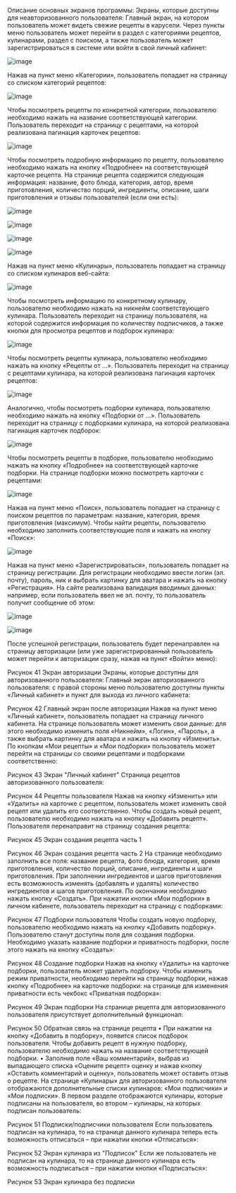 Описание основных экранов программы:
Экраны, которые доступны для неавторизованного пользователя:
Главный экран, на котором пользователь может видеть свежие рецепты в карусели. Через пункты меню пользователь может перейти в раздел с категориями рецептов, кулинарами, раздел с поиском, а также пользователь может зарегистрироваться в системе или войти в свой личный кабинет:
 
![image](https://github.com/TamaraMart28/CulinaryRecipes/assets/90407523/d57e090b-19c0-4d1c-bdfc-63bf2b64a9b3)

Нажав на пункт меню «Категории», пользователь попадает на страницу со списком категорий рецептов:
 
![image](https://github.com/TamaraMart28/CulinaryRecipes/assets/90407523/66aff8b9-6433-4d79-a3fe-5490353efdd5)

Чтобы посмотреть рецепты по конкретной категории, пользователю необходимо нажать на название соответствующей категории. Пользователь переходит на страницу с рецептами, на которой реализована пагинация карточек рецептов:
 
![image](https://github.com/TamaraMart28/CulinaryRecipes/assets/90407523/7d8c3ec6-c7e0-4ed7-9a18-7f25a0aaa962)

Чтобы посмотреть подробную информацию по рецепту, пользователю необходимо нажать на кнопку «Подробнее» на соответствующей карточке рецепта. На странице рецепта содержится следующая информация: название, фото блюда, категория, автор, время приготовления, количество порций, ингредиенты, описание, шаги приготовления и отзывы пользователей (если они есть):

 
![image](https://github.com/TamaraMart28/CulinaryRecipes/assets/90407523/3f1a1145-8a79-4009-b86f-a76d38f992fb)

 
![image](https://github.com/TamaraMart28/CulinaryRecipes/assets/90407523/6062fa85-a78a-412d-8e42-0137fbb45352)

 
![image](https://github.com/TamaraMart28/CulinaryRecipes/assets/90407523/cd632a52-9799-4ce5-b56a-3344d9887e5b)

 
![image](https://github.com/TamaraMart28/CulinaryRecipes/assets/90407523/c3d75964-2c1d-483d-8d27-a2ce84c35ab9)

Нажав на пункт меню «Кулинары», пользователь попадает на страницу со списком кулинаров веб-сайта:
 
![image](https://github.com/TamaraMart28/CulinaryRecipes/assets/90407523/98188738-c49c-48b7-8510-1861c0732107)

Чтобы посмотреть информацию по конкретному кулинару, пользователю необходимо нажать на никнейм соответствующего кулинара. Пользователь переходит на страницу пользователя, на которой содержится информация по количеству подписчиков, а также кнопки для просмотра рецептов и подборок кулинара:
 
![image](https://github.com/TamaraMart28/CulinaryRecipes/assets/90407523/2a2c3eef-bd3f-4182-9368-065031276ae1)

Чтобы посмотреть рецепты кулинара, пользователю необходимо нажать на кнопку «Рецепты от …». Пользователь переходит на страницу с рецептами кулинара, на которой реализована пагинация карточек рецептов:
 
![image](https://github.com/TamaraMart28/CulinaryRecipes/assets/90407523/f94befa8-35b5-4787-b29e-706bfaab404b)

Аналогично, чтобы посмотреть подборки кулинара, пользователю необходимо нажать на кнопку «Подборки от …». Пользователь переходит на страницу с подборками кулинара, на которой реализована пагинация карточек подборок:
 
![image](https://github.com/TamaraMart28/CulinaryRecipes/assets/90407523/7c5ee39c-c46d-4c86-874a-118e10c71d2b)

Чтобы посмотреть рецепты в подборке, пользователю необходимо нажать на кнопку «Подробнее» на соответствующей карточке подборки. На странице подборки можно посмотреть карточки с рецептами:
 
![image](https://github.com/TamaraMart28/CulinaryRecipes/assets/90407523/532439d8-2e67-4141-8ed1-ac5344d6d058)

Нажав на пункт меню «Поиск», пользователь попадает на страницу с поиском рецептов по параметрам: название, категория, время приготовления (максимум). Чтобы найти рецепты, пользователю необходимо заполнить соответствующие поля и нажать на кнопку «Поиск»:
 
![image](https://github.com/TamaraMart28/CulinaryRecipes/assets/90407523/10b17874-244f-4caa-a491-0d12922c9963)

Нажав на пункт меню «Зарегистрироваться», пользователь попадает на страницу регистрации. Для регистрации необходимо ввести логин (эл. почту), пароль, ник и выбрать картинку для аватара и нажать на кнопку «Регистрация». На сайте реализована валидация вводимых данных: например, если пользователь ввел не эл. почту, то пользователь получит сообщение об этом:
 
![image](https://github.com/TamaraMart28/CulinaryRecipes/assets/90407523/bff81c52-ed16-4ab6-a267-42700fdcbff5)

 
![image](https://github.com/TamaraMart28/CulinaryRecipes/assets/90407523/25ee2ee9-dc2a-4ee6-9a08-bee4c7c8fc74)

После успешной регистрации, пользователь будет перенаправлен на страницу авторизации (или уже зарегистрированный пользователь может перейти к авторизации сразу, нажав на пункт «Войти» меню):
 
Рисунок 41 Экран авторизации
Экраны, которые доступны для авторизованного пользователя:
Главный экран авторизованного пользователя: с правой стороны меню пользователю доступны пункты «Личный кабинет» и пункт для выхода из личного кабинета:
 
Рисунок 42 Главный экран после авторизации
Нажав на пункт меню «Личный кабинет», пользователь попадает на страницу личного кабинета. На странице пользователь может изменить свои данные: для этого необходимо изменить поля «Никнейм», «Логин», «Пароль», а также выбрать картинку для аватара и нажать на кнопку «Изменить». По кнопкам «Мои рецепты» и «Мои подборки» пользователь может перейти на страницы со своими рецептами и подборками соответственно:
 
Рисунок 43 Экран "Личный кабинет"
Страница рецептов авторизованного пользователя:
 
Рисунок 44 Рецепты пользователя
Нажав на кнопку «Изменить» или «Удалить» на карточке с рецептом, пользователь может изменить свой рецепт или удалить его соответственно. Чтобы создать новый рецепт, пользователю необходимо нажать на кнопку «Добавить рецепт». Пользователя перенаправит на страницу создания рецепта:
 
Рисунок 45 Экран создания рецепта часть 1
 
Рисунок 46 Экран создания рецепта часть 2
На странице необходимо заполнить все поля: название рецепта, фото блюда, категория, время приготовления, количество порций, описание, ингредиенты и шаги приготовления. При заполнении ингредиентов и шагов приготовления есть возможность изменять (добавлять и удалять) количество ингредиентов и шагов приготовления. По окончании необходимо нажать кнопку «Создать».
При нажатии кнопки «Мои подборки» в личном кабинете, пользователь переходит на страницу с подборками:
 
Рисунок 47 Подборки пользователя
Чтобы создать новую подборку, пользователю необходимо нажать на кнопку «Добавить подборку». Пользователю станут доступны поля для создания подборки. Необходимо указать название подборки и приватность подборки, после этого нажать на кнопку «Создать»:
 
Рисунок 48 Создание подборки
Нажав на кнопку «Удалить» на карточке подборки, пользователь может удалить подборку. Чтобы изменить режим приватности, необходимо перейти на страницу подборки, нажав кнопку «Подробнее» на карточке подборки: на странице для изменения приватности есть чекбокс «Приватная подборка»:
 
Рисунок 49 Экран подборки
На странице рецепта для авторизованного пользователя присутствует дополнительный функционал:
 
Рисунок 50 Обратная связь на странице рецепта
•	При нажатии на кнопку «Добавить в подборку», появится список подборок пользователя. Чтобы добавить рецепт в нужную подборку, пользователю необходимо нажать на название соответствующей подборки.
•	Заполнив поле «Ваш комментарий», выбрав из выпадающего списка «Оцените рецепт» оценку и нажав кнопку «Оставить комментарий и оценку», пользователь может оставить отзыв о рецепте.
На странице «Кулинары» для авторизованного пользователя отображаются дополнительные списки кулинаров: «Мои подписчики» и «Мои подписки». В первом разделе отображаются кулинары, которые подписаны на пользователя, во втором – кулинары, на которых подписан пользователь:
 
Рисунок 51 Подписки/подписчики пользователя
Если пользователь подписан на кулинара, то на странице данного кулинара теперь есть возможность отписаться – при нажатии кнопки «Отписаться»:
 
Рисунок 52 Экран кулинара из "Подписок"
Если же пользователь не подписан на кулинара, то на странице данного кулинара есть возможность подписаться – при нажатии кнопки «Подписаться»:
 
Рисунок 53 Экран кулинара без подписки
